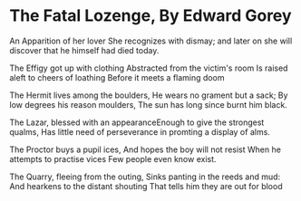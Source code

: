 # The Fatal Lozenge, By Edward Gorey

An Apparition of her lover She recognizes with dismay;
and later on she will discover that he himself had died today.

The Effigy got up with clothing
Abstracted from the victim's room
Is raised aleft to cheers of loathing
Before it meets a flaming doom

The Hermit lives among the boulders, He wears no grament but a sack;
By low degrees his reason moulders, The sun has long since burnt him black.

The Lazar, blessed with an appearanceEnough to give the strongest qualms, 
Has little need of perseverance in promting a display of alms.

The Proctor buys a pupil ices,
And hopes the boy will not resist
When he attempts to practise vices
Few people even know exist.

The Quarry, fleeing from the outing,
Sinks panting in the reeds and mud:
And hearkens to the distant shouting
That tells him they are out for blood